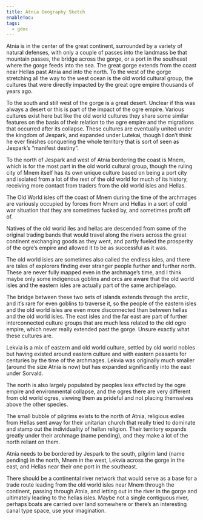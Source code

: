 ```yaml
---
title: Atnia Geography Sketch
enableToc: 
tags:
  - gdoc
---
```

 Atnia is in the center of the great continent, surrounded by a variety of natural defenses, with only a couple of passes into the landmass be that mountain passes, the bridge across the gorge, or a port in the southeast where the gorge feeds into the sea. The great gorge extends from the coast near Hellas past Atnia and into the north. To the west of the gorge stretching all the way to the west ocean is the old world cultural group, the cultures that were directly impacted by the great ogre empire thousands of years ago.

To the south and still west of the gorge is a great desert. Unclear if this was always a desert or this is part of the impact of the ogre empire. Various cultures exist here but like the old world cultures they share some similar features on the basis of their relation to the ogre empire and the migrations that occurred after its collapse. These cultures are eventually united under the kingdom of Jespark, and expanded under Lutekai, though I don’t think he ever finishes conquering the whole territory that is sort of seen as Jespark’s “manifest destiny”.

To the north of Jespark and west of Atnia bordering the coast is Mnem, which is for the most part in the old world cultural group, though the ruling city of Mnem itself has its own unique culture based on being a port city and isolated from a lot of the rest of the old world for much of its history, receiving more contact from traders from the old world isles and Hellas.

The Old World isles off the coast of Mnem during the time of the archmages are variously occupied by forces from Mnem and Hellas in a sort of cold war situation that they are sometimes fucked by, and sometimes profit off of. 

Natives of the old world iles and hellas are descended from some of the original trading bands that would travel along the rivers across the great continent exchanging goods as they went, and partly fueled the prosperity of the ogre’s empire and allowed it to be as successful as it was.

The old world isles are sometimes also called the endless isles, and there are tales of explorers finding ever stranger people further and further north. These are never fully mapped even in the archmage’s time, and I think maybe only some indigenous goblins and orcs are aware that the old world isles and the eastern isles are actually part of the same archipelago. 

The bridge between these two sets of islands extends through the arctic, and it’s rare for even goblins to traverse it, so the people of the eastern isles and the old world isles are even more disconnected than between hellas and the old world isles. The east isles and the far east are part of further interconnected culture groups that are much less related to the old ogre empire, which never really extended past the gorge. Unsure exactly what these cultures are.

Lekvia is a mix of eastern and old world culture, settled by old world nobles but having existed around eastern culture and with eastern peasants for centuries by the time of the archmages. Lekvia was originally much smaller (around the size Atnia is now) but has expanded significantly into the east under Sorvald. 

The north is also largely populated by peoples less effected by the ogre empire and environmental collapse, and the ogres there are very different from old world ogres, viewing them as prideful and not placing themselves above the other species.

The small bubble of pilgrims exists to the north of Atnia, religious exiles from Hellas sent away for their unitarian church that really tried to dominate and stamp out the individuality of hellan religion. Their territory expands greatly under their archmage (name pending), and they make a lot of the north reliant on them.

Atnia needs to be bordered by Jespark to the south, pilgrim land (name pending) in the north, Mnem in the west, Lekvia across the gorge in the east, and Hellas near their one port in the southeast. 

There should be a continental river network that would serve as a base for a trade route leading from the old world isles near Mnem through the continent, passing through Atnia, and letting out in the river in the gorge and ultimately leading to the hellas isles. Maybe not a single contiguous river, perhaps boats are carried over land somewhere or there’s an interesting canal type space, use your imagination. 


